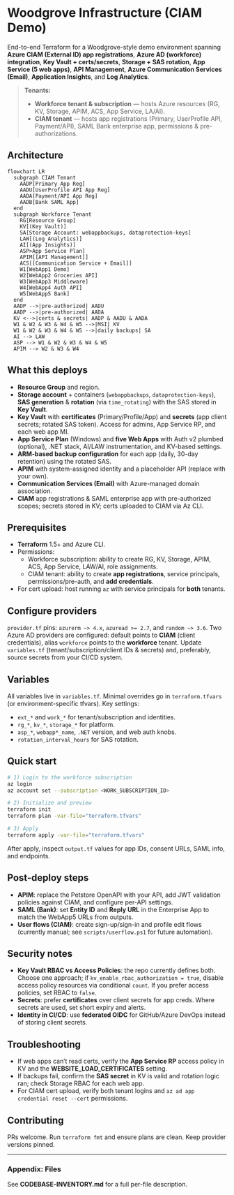 
# Woodgrove Infrastructure (CIAM Demo)

End-to-end Terraform for a Woodgrove-style demo environment spanning **Azure CIAM (External ID) app registrations**, **Azure AD (workforce) integration**, **Key Vault + certs/secrets**, **Storage + SAS rotation**, **App Service (5 web apps)**, **API Management**, **Azure Communication Services (Email)**, **Application Insights**, and **Log Analytics**.

> **Tenants:**
> - **Workforce tenant & subscription** — hosts Azure resources (RG, KV, Storage, APIM, ACS, App Service, LA/AI).
> - **CIAM tenant** — hosts app registrations (Primary, UserProfile API, Payment/API), SAML Bank enterprise app, permissions & pre-authorizations.

## Architecture
```mermaid
flowchart LR
  subgraph CIAM Tenant
    AADP[Primary App Reg]
    AADU[UserProfile API App Reg]
    AADA[Payment/API App Reg]
    AADB[Bank SAML App]
  end
  subgraph Workforce Tenant
    RG[Resource Group]
    KV[(Key Vault)]
    SA[Storage Account: webappbackups, dataprotection-keys]
    LAW[(Log Analytics)]
    AI[(App Insights)]
    ASP>App Service Plan]
    APIM[[API Management]]
    ACS[[Communication Service + Email]]
    W1[WebApp1 Demo]
    W2[WebApp2 Groceries API]
    W3[WebApp3 Middleware]
    W4[WebApp4 Auth API]
    W5[WebApp5 Bank]
  end
  AADP -->|pre-authorized| AADU
  AADP -->|pre-authorized| AADA
  KV <-->|certs & secrets| AADP & AADU & AADA
  W1 & W2 & W3 & W4 & W5 -->|MSI| KV
  W1 & W2 & W3 & W4 & W5 -->|daily backups| SA
  AI --> LAW
  ASP --> W1 & W2 & W3 & W4 & W5
  APIM --> W2 & W3 & W4 
```

## What this deploys
- **Resource Group** and region.
- **Storage account** + containers (`webappbackups`, `dataprotection-keys`), **SAS generation** & **rotation** (via `time_rotating`) with the SAS stored in **Key Vault**.
- **Key Vault** with **certificates** (Primary/Profile/App) and **secrets** (app client secrets; rotated SAS token). Access for admins, App Service RP, and each web app MI.
- **App Service Plan** (Windows) and **five Web Apps** with Auth v2 plumbed (optional), .NET stack, AI/LAW instrumentation, and KV-based settings.
- **ARM-based backup configuration** for each app (daily, 30-day retention) using the rotated SAS.
- **APIM** with system-assigned identity and a placeholder API (replace with your own).
- **Communication Services (Email)** with Azure-managed domain association.
- **CIAM** app registrations & SAML enterprise app with pre-authorized scopes; secrets stored in KV; certs uploaded to CIAM via Az CLI.

## Prerequisites
- **Terraform** 1.5+ and Azure CLI.
- Permissions:
  - Workforce subscription: ability to create RG, KV, Storage, APIM, ACS, App Service, LAW/AI, role assignments.
  - CIAM tenant: ability to create **app registrations**, service principals, permissions/pre-auth, and **add credentials**.
- For cert upload: host running `az` with service principals for **both** tenants.

## Configure providers
`provider.tf` pins: `azurerm ~> 4.x`, `azuread >= 2.7`, and `random ~> 3.6`. Two Azure AD providers are configured: default points to **CIAM** (client credentials), alias `workforce` points to the **workforce** tenant. Update `variables.tf` (tenant/subscription/client IDs & secrets) and, preferably, source secrets from your CI/CD system.

## Variables
All variables live in `variables.tf`. Minimal overrides go in `terraform.tfvars` (or environment-specific tfvars). Key settings:
- `ext_*` and `work_*` for tenant/subscription and identities.
- `rg_*`, `kv_*`, `storage_*` for platform.
- `asp_*`, `webapp*_name`, `.NET` version, and web auth knobs.
- `rotation_interval_hours` for SAS rotation.

## Quick start
```bash
# 1) Login to the workforce subscription
az login
az account set --subscription <WORK_SUBSCRIPTION_ID>

# 2) Initialize and preview
terraform init
terraform plan -var-file="terraform.tfvars"

# 3) Apply
terraform apply -var-file="terraform.tfvars"
```
After apply, inspect `output.tf` values for app IDs, consent URLs, SAML info, and endpoints.

## Post-deploy steps
- **APIM**: replace the Petstore OpenAPI with your API, add JWT validation policies against CIAM, and configure per-API settings.
- **SAML (Bank)**: set **Entity ID** and **Reply URL** in the Enterprise App to match the WebApp5 URLs from outputs.
- **User flows (CIAM)**: create sign-up/sign-in and profile edit flows (currently manual; see `scripts/userflow.ps1` for future automation).

## Security notes
- **Key Vault RBAC vs Access Policies**: the repo currently defines both. Choose one approach; if `kv_enable_rbac_authorization = true`, disable access policy resources via conditional `count`. If you prefer access policies, set RBAC to `false`.
- **Secrets**: prefer **certificates** over client secrets for app creds. Where secrets are used, set short expiry and alerts.
- **Identity in CI/CD**: use **federated OIDC** for GitHub/Azure DevOps instead of storing client secrets.

## Troubleshooting
- If web apps can’t read certs, verify the **App Service RP** access policy in KV and the **WEBSITE_LOAD_CERTIFICATES** setting.
- If backups fail, confirm the **SAS secret** in KV is valid and rotation logic ran; check Storage RBAC for each web app.
- For CIAM cert upload, verify both tenant logins and `az ad app credential reset --cert` permissions.

## Contributing
PRs welcome. Run `terraform fmt` and ensure plans are clean. Keep provider versions pinned.

---

### Appendix: Files
See **CODEBASE-INVENTORY.md** for a full per-file description.
